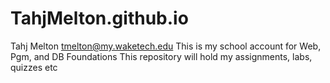 # TahjMelton.github.io
Tahj Melton tmelton@my.waketech.edu
This is my school account for Web, Pgm, and DB Foundations
This repository will hold my assignments, labs, quizzes etc
